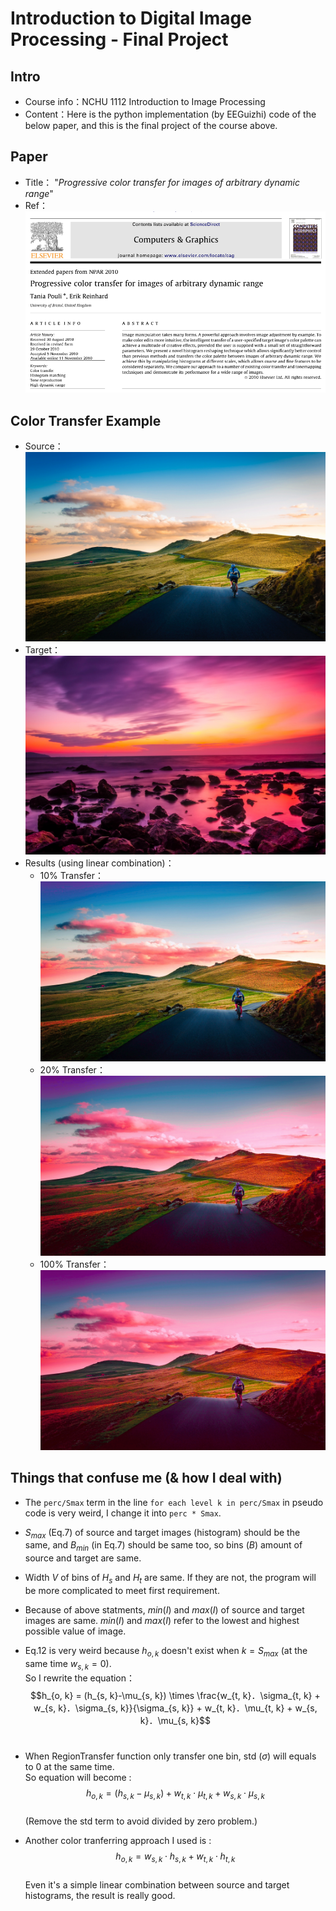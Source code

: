 # Introduction to Digital Image Processing - Final Project

## Intro
- Course info：NCHU 1112 Introduction to Image Processing
- Content：Here is the python implementation (by EEGuizhi) code of the below paper, and this is the final project of the course above.

## Paper
- Title：
    "<i>Progressive color transfer for images of arbitrary dynamic range</i>"
- Ref：<br>
    ![](image.png)


## Color Transfer Example
- Source： ![](source/source_01.jpg)
- Target： ![](target/target_01.jpg)
- Results (using linear combination)：
    - 10% Transfer： ![](output/output_01_perc_10.jpg)
    - 20% Transfer： ![](output/output_01_perc_20.jpg)
    - 100% Transfer： ![](output/output_01_perc_100.jpg)


## Things that confuse me (& how I deal with)
- The `perc/Smax` term in the line `for each level k in perc/Smax` in pseudo code is very weird,
I change it into `perc * Smax`.

- $S_{max}$ (Eq.7) of source and target images (histogram) should be the same,
and $B_{min}$ (in Eq.7) should be same too, so bins ($B$) amount of source and target are same.

- Width $V$ of bins of $H_s$ and $H_t$ are same. If they are not, the program will be more complicated to meet first requirement.

- Because of above statments, $min(I)$ and $max(I)$ of source and target images are same. $min(I)$ and $max(I)$ refer to the lowest and highest possible value of image.

- Eq.12 is very weird because $h_{o, k}$ doesn't exist when $k = S_{max}$ (at the same time $w_{s, k} = 0$). <br> So I rewrite the equation：
$$h_{o, k} = (h_{s, k}-\mu_{s, k}) \times \frac{w_{t, k}．\sigma_{t, k} + w_{s, k}．\sigma_{s, k}}{\sigma_{s, k}} + w_{t, k}．\mu_{t, k} + w_{s, k}．\mu_{s, k}$$ <br>

- When RegionTransfer function only transfer one bin, std ($\sigma$) will equals to 0 at the same time. <br>
So equation will become : $$h_{o, k} = (h_{s, k}-\mu_{s, k}) + w_{t, k} \cdot \mu_{t, k} + w_{s, k} \cdot \mu_{s, k}$$ <br> (Remove the std term to avoid divided by zero problem.)

- Another color tranferring approach I used is : $$h_{o, k} = w_{s, k} \cdot h_{s, k} + w_{t, k} \cdot h_{t, k}$$ <br>
Even it's a simple linear combination between source and target histograms, the result is really good.
